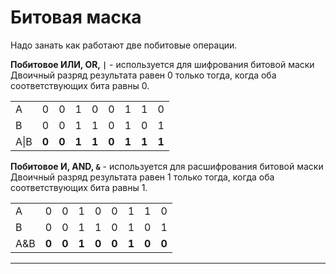 # Битовая маска

<style>
    th {
      display: none;
    }
    thead th:empty {
      border: thin solid red !important;
      display: none;
    }
</style>



Надо занать как работают две побитовые операции.

**Побитовое ИЛИ, OR, `|`** - используется для шифрования битовой маски  
Двоичный разряд результата равен 0 только тогда, когда оба соответствующих бита равны 0.

|          |       |       |       |       |       |       |       |       |
|----------|-------|-------|-------|-------|-------|-------|-------|-------|
| A        | 0     | 0     | 1     | 0     | 0     | 1     | 1     | 0     |
| B        | 0     | 0     | 1     | 1     | 0     | 1     | 0     | 1     |
| A&#124;B | **0** | **0** | **1** | **1** | **0** | **1** | **1** | **1** |

**Побитовое И, AND, `&`** - используется для расшифрования битовой маски  
Двоичный разряд результата равен 1 только тогда, когда оба соответствующих бита равны 1.

|     |       |       |       |       |       |       |       |       |
|-----|-------|-------|-------|-------|-------|-------|-------|-------|
| A   | 0     | 0     | 1     | 0     | 0     | 1     | 1     | 0     |
| B   | 0     | 0     | 1     | 1     | 0     | 1     | 0     | 1     |
| A&B | **0** | **0** | **1** | **0** | **0** | **1** | **0** | **0** |

---
